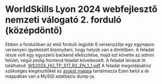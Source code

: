 # WorldSkills Lyon 2024 webfejlesztő nemzeti válogató 2. forduló (középdöntő)
Ebben a fordulóban az első forduló legjobb 6 versenyzője egy egynapos versenyen igyekezett bizonyítani, hogy helyük van a döntőben. A feladat része volt egy egyszerű backend elkészítése, majd ezt követte az admin felület, végül pedig frontend feladat következett.
A feladat leírását itt találhatod: [WS2024_HU_TP_S17_R2_EN_1_1.pdf](https://github.com/skillsit-hu/ws2024-s17-hu-r2/blob/master/WS2024_HU_TP_S17_R2_EN_1_1.pdf)
A feladat megoldásához szükséges kiegészítőket az [assest mappa](https://github.com/skillsithu/ws2024-s17-hu-r2/tree/main/assets) tartalmazza
Ezen belül a ``db`` mappában van a MySQl adatbázis dump-ja.

